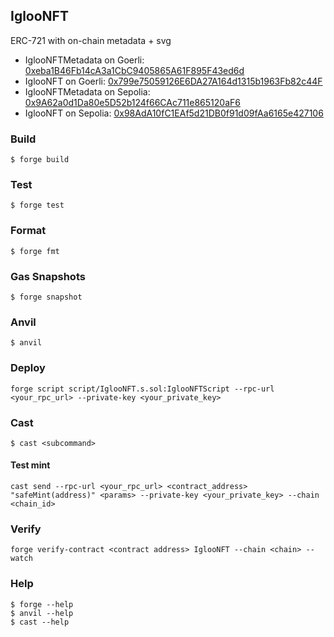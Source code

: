 ## IglooNFT

ERC-721 with on-chain metadata + svg

- IglooNFTMetadata on Goerli: [0xeba1B46Fb14cA3a1CbC9405865A61F895F43ed6d](https://goerli.etherscan.io/address/0xeba1B46Fb14cA3a1CbC9405865A61F895F43ed6d)
- IglooNFT on Goerli: [0x799e75059126E6DA27A164d1315b1963Fb82c44F](https://goerli.etherscan.io/address/0x799e75059126E6DA27A164d1315b1963Fb82c44F)
- IglooNFTMetadata on Sepolia: [0x9A62a0d1Da80e5D52b124f66CAc711e865120aF6](https://sepolia.etherscan.io/address/0x9A62a0d1Da80e5D52b124f66CAc711e865120aF6)
- IglooNFT on Sepolia: [0x98AdA10fC1EAf5d21DB0f91d09fAa6165e427106](https://sepolia.etherscan.io/address/0x98AdA10fC1EAf5d21DB0f91d09fAa6165e427106)

### Build

```shell
$ forge build
```

### Test

```shell
$ forge test
```

### Format

```shell
$ forge fmt
```

### Gas Snapshots

```shell
$ forge snapshot
```

### Anvil

```shell
$ anvil
```

### Deploy

```shell
forge script script/IglooNFT.s.sol:IglooNFTScript --rpc-url <your_rpc_url> --private-key <your_private_key>
```

### Cast

```shell
$ cast <subcommand>
```

#### Test mint

```shell
cast send --rpc-url <your_rpc_url> <contract_address> "safeMint(address)" <params> --private-key <your_private_key> --chain <chain_id>
```

### Verify

```shell
forge verify-contract <contract address> IglooNFT --chain <chain> --watch
```

### Help

```shell
$ forge --help
$ anvil --help
$ cast --help
```
